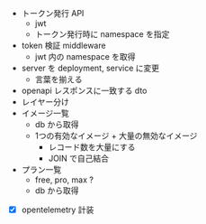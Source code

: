 - トークン発行 API
  - jwt
  - トークン発行時に namespace を指定
- token 検証 middleware
  - jwt 内の namespace を取得
- server を deployment, service に変更
  - 言葉を揃える
- openapi レスポンスに一致する dto
- レイヤー分け
- イメージ一覧
  - db から取得
  - 1つの有効なイメージ + 大量の無効なイメージ
    - レコード数を大量にする
    - JOIN で自己結合
- プラン一覧
  - free, pro, max ?
  - db から取得
- [x] opentelemetry 計装
